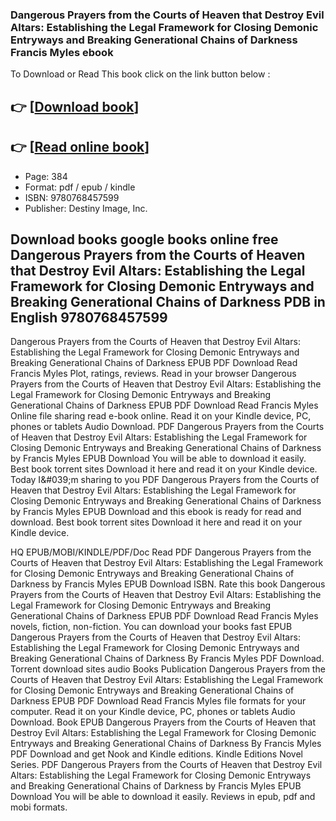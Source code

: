### Dangerous Prayers from the Courts of Heaven that Destroy Evil Altars: Establishing the Legal Framework for Closing Demonic Entryways and Breaking Generational Chains of Darkness Francis Myles ebook

To Download or Read This book click on the link button below :

## 👉  [**[Download book](http://ebooksharez.info/download.php?group=book&from=github.com&id=615607&lnk=1063 "Download book")**]

## 👉  [**[Read online book](http://ebooksharez.info/download.php?group=book&from=github.com&id=615607&lnk=1063 "Read online book")**]


* Page: 384
* Format: pdf / epub / kindle
* ISBN: 9780768457599
* Publisher: Destiny Image, Inc.



## Download books google books online free Dangerous Prayers from the Courts of Heaven that Destroy Evil Altars: Establishing the Legal Framework for Closing Demonic Entryways and Breaking Generational Chains of Darkness PDB in English 9780768457599


Dangerous Prayers from the Courts of Heaven that Destroy Evil Altars: Establishing the Legal Framework for Closing Demonic Entryways and Breaking Generational Chains of Darkness EPUB PDF Download Read Francis Myles Plot, ratings, reviews. Read in your browser Dangerous Prayers from the Courts of Heaven that Destroy Evil Altars: Establishing the Legal Framework for Closing Demonic Entryways and Breaking Generational Chains of Darkness EPUB PDF Download Read Francis Myles Online file sharing read e-book online. Read it on your Kindle device, PC, phones or tablets Audio Download. PDF Dangerous Prayers from the Courts of Heaven that Destroy Evil Altars: Establishing the Legal Framework for Closing Demonic Entryways and Breaking Generational Chains of Darkness by Francis Myles EPUB Download You will be able to download it easily. Best book torrent sites Download it here and read it on your Kindle device. Today I&amp;#039;m sharing to you PDF Dangerous Prayers from the Courts of Heaven that Destroy Evil Altars: Establishing the Legal Framework for Closing Demonic Entryways and Breaking Generational Chains of Darkness by Francis Myles EPUB Download and this ebook is ready for read and download. Best book torrent sites Download it here and read it on your Kindle device.

HQ EPUB/MOBI/KINDLE/PDF/Doc Read PDF Dangerous Prayers from the Courts of Heaven that Destroy Evil Altars: Establishing the Legal Framework for Closing Demonic Entryways and Breaking Generational Chains of Darkness by Francis Myles EPUB Download ISBN. Rate this book Dangerous Prayers from the Courts of Heaven that Destroy Evil Altars: Establishing the Legal Framework for Closing Demonic Entryways and Breaking Generational Chains of Darkness EPUB PDF Download Read Francis Myles novels, fiction, non-fiction. You can download your books fast EPUB Dangerous Prayers from the Courts of Heaven that Destroy Evil Altars: Establishing the Legal Framework for Closing Demonic Entryways and Breaking Generational Chains of Darkness By Francis Myles PDF Download. Torrent download sites audio Books Publication Dangerous Prayers from the Courts of Heaven that Destroy Evil Altars: Establishing the Legal Framework for Closing Demonic Entryways and Breaking Generational Chains of Darkness EPUB PDF Download Read Francis Myles file formats for your computer. Read it on your Kindle device, PC, phones or tablets Audio Download. Book EPUB Dangerous Prayers from the Courts of Heaven that Destroy Evil Altars: Establishing the Legal Framework for Closing Demonic Entryways and Breaking Generational Chains of Darkness By Francis Myles PDF Download and get Nook and Kindle editions. Kindle Editions Novel Series. PDF Dangerous Prayers from the Courts of Heaven that Destroy Evil Altars: Establishing the Legal Framework for Closing Demonic Entryways and Breaking Generational Chains of Darkness by Francis Myles EPUB Download You will be able to download it easily. Reviews in epub, pdf and mobi formats.





